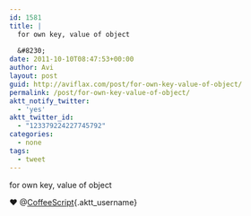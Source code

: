 ```yaml
---
id: 1581
title: |
  for own key, value of object
  
  &#8230;
date: 2011-10-10T08:47:53+00:00
author: Avi
layout: post
guid: http://aviflax.com/post/for-own-key-value-of-object/
permalink: /post/for-own-key-value-of-object/
aktt_notify_twitter:
  - 'yes'
aktt_twitter_id:
  - "123379224227745792"
categories:
  - none
tags:
  - tweet
---
```

for own key, value of object

♥ @[CoffeeScript](http://twitter.com/CoffeeScript){.aktt_username}